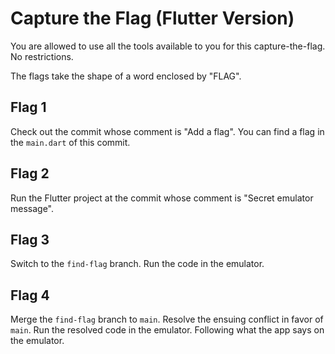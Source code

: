 # Capture the Flag (Flutter Version)

You are allowed to use all the tools available to you for this capture-the-flag. No restrictions.

The flags take the shape of a word enclosed by "FLAG".

## Flag 1

Check out the commit whose comment is "Add a flag". You can find a flag in the `main.dart` of this commit.

## Flag 2

Run the Flutter project at the commit whose comment is "Secret emulator message".

## Flag 3

Switch to the `find-flag` branch. Run the code in the emulator.

## Flag 4

Merge the `find-flag` branch to `main`. Resolve the ensuing conflict in favor of `main`. Run the resolved code in the emulator. Following what the app says on the emulator.
